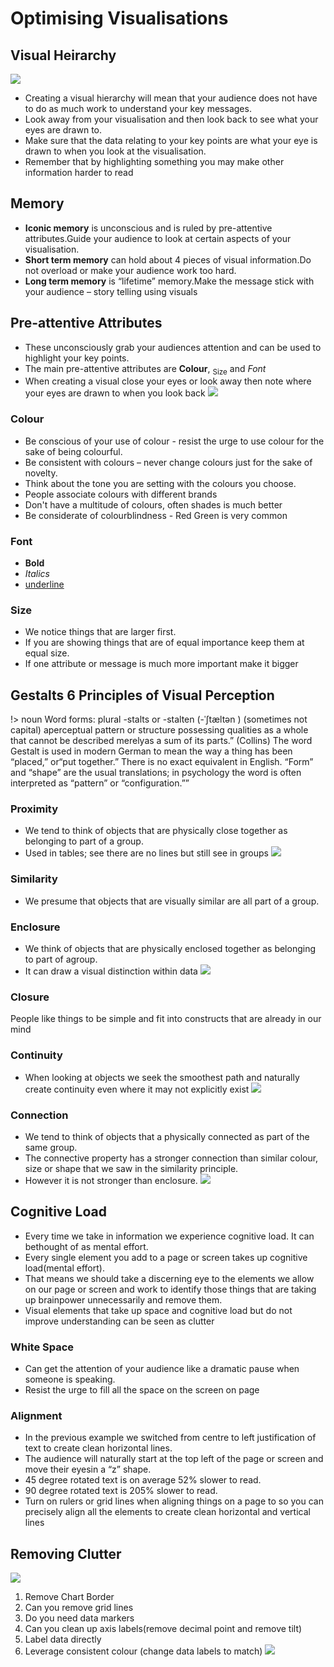 # Optimising Visualisations
## Visual Heirarchy
![](order-of-reading.png)
- Creating a visual hierarchy will mean that your audience does not have to do as much work to understand your key messages.
- Look away from your visualisation and then look back to see what your eyes are drawn to.
- Make sure that the data relating to your key points are what your eye is drawn to when you look at the visualisation.
- Remember that by highlighting something you may make other information harder to read
## Memory
- **Iconic memory** is unconscious and is ruled by pre-attentive attributes.Guide your audience to look at certain aspects of your visualisation.
- **Short term memory** can hold about 4 pieces of visual information.Do not overload or make your audience work too hard.
- **Long term memory** is “lifetime” memory.Make the message stick with your audience – story telling using visuals
## Pre-attentive Attributes
- These unconsciously grab your audiences attention and can be used to highlight your key points.
- The main pre-attentive attributes are **Colour**, $_{\text{Size}}$ and $Font$
- When creating a visual close your eyes or look away then note where your eyes are drawn to when you look back
![](preattentive-attributes.png)
### Colour
- Be conscious of your use of colour - resist the urge to use colour for the sake of being colourful.
- Be consistent with colours – never change colours just for the sake of novelty.
- Think about the tone you are setting with the colours you choose.
- People associate colours with different brands
- Don't have a multitude of colours, often shades is much better
- Be considerate of colourblindness - Red Green is very common
### Font
- **Bold**
- *Italics*
- <ins>underline</ins>
### Size
- We notice things that are larger first.
- If you are showing things that are of equal importance keep them at equal size.
- If one attribute or message is much more important make it bigger

## Gestalts 6 Principles of Visual Perception
!> noun Word forms: plural -stalts or -stalten (-ˈʃtæltən ) (sometimes not capital) aperceptual pattern or structure possessing qualities as a whole that cannot be described merelyas a sum of its parts.” (Collins)
The word Gestalt is used in modern German to mean the way a thing has been “placed,” or“put together.” There is no exact equivalent in English. “Form” and “shape” are the usual translations; in psychology the word is often interpreted as “pattern” or “configuration.””
### Proximity
- We tend to think of objects that are physically close together as belonging to part of a group.
- Used in tables; see there are no lines but still see in groups
![](gestalt-proximity.png)
### Similarity
- We presume that objects that are visually similar are all part of a group.
### Enclosure
- We think of objects that are physically enclosed together as belonging to part of agroup.
- It can draw a visual distinction within data
![](gestalt-enclosure.png)
### Closure
People like things to be simple and fit into constructs that are already in our mind
### Continuity
- When looking at objects we seek the smoothest path and naturally create continuity even where it may not explicitly exist
![](gestalt-continuity.png)
### Connection
- We tend to think of objects that a physically connected as part of the same group.
- The connective property has a stronger connection than similar colour, size or shape that we saw in the similarity principle.
- However it is not stronger than enclosure.
![](gestalt-connection.png)

## Cognitive Load
- Every time we take in information we experience cognitive load. It can bethought of as mental effort.
- Every single element you add to a page or screen takes up cognitive load(mental effort).
- That means we should take a discerning eye to the elements we allow on our page or screen and work to identify those things that are taking up brainpower unnecessarily and remove them.
- Visual elements that take up space and cognitive load but do not improve understanding can be seen as clutter
### White Space
- Can get the attention of your audience like a dramatic pause when someone is speaking.
- Resist the urge to fill all the space on the screen on page
### Alignment
- In the previous example we switched from centre to left justification of text to create clean horizontal lines.
- The audience will naturally start at the top left of the page or screen and move their eyesin a “z” shape.
- 45 degree rotated text is on average 52% slower to read.
- 90 degree rotated text is 205% slower to read.
- Turn on rulers or grid lines when aligning things on a page to so you can precisely align all the elements to create clean horizontal and vertical lines

## Removing Clutter
![](graph-before.png)
1. Remove Chart Border
2. Can you remove grid lines
3. Do you need data markers
4. Can you clean up axis labels(remove decimal point and remove tilt)
5. Label data directly
6. Leverage consistent colour (change data labels to match)
![](graph-after.png)

